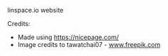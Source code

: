 linspace.io website

Credits:
- Made using https://nicepage.com/
- Image credits to tawatchai07 - www.freepik.com
